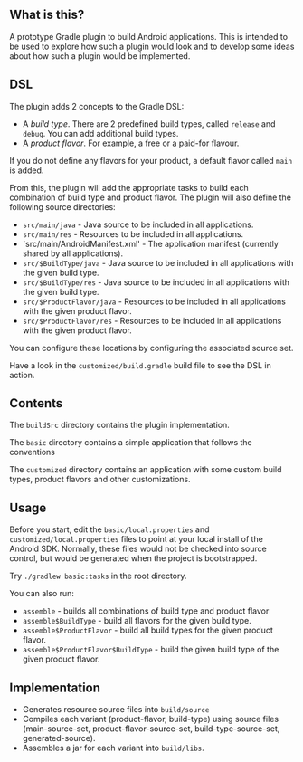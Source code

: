 ## What is this?

A prototype Gradle plugin to build Android applications. This is intended to be used to explore how such a plugin
would look and to develop some ideas about how such a plugin would be implemented.

## DSL

The plugin adds 2 concepts to the Gradle DSL:

* A _build type_. There are 2 predefined build types, called `release` and `debug`. You can add additional build types.
* A _product flavor_. For example, a free or a paid-for flavour.

If you do not define any flavors for your product, a default flavor called `main` is added.

From this, the plugin will add the appropriate tasks to build each combination of build type and product flavor. The
plugin will also define the following source directories:

* `src/main/java` - Java source to be included in all applications.
* `src/main/res` - Resources to be included in all applications.
* `src/main/AndroidManifest.xml' - The application manifest (currently shared by all applications).
* `src/$BuildType/java` - Java source to be included in all applications with the given build type.
* `src/$BuildType/res` - Java source to be included in all applications with the given build type.
* `src/$ProductFlavor/java` - Resources to be included in all applications with the given product flavor.
* `src/$ProductFlavor/res` - Resources to be included in all applications with the given product flavor.

You can configure these locations by configuring the associated source set.

Have a look in the `customized/build.gradle` build file to see the DSL in action.

## Contents

The `buildSrc` directory contains the plugin implementation.

The `basic` directory contains a simple application that follows the conventions

The `customized` directory contains an application with some custom build types, product flavors and other
customizations.

## Usage

Before you start, edit the `basic/local.properties` and `customized/local.properties` files to point at your local install
of the Android SDK. Normally, these files would not be checked into source control, but would be generated when the
project is bootstrapped.

Try `./gradlew basic:tasks` in the root directory.

You can also run:

* `assemble` - builds all combinations of build type and product flavor
* `assemble$BuildType` - build all flavors for the given build type.
* `assemble$ProductFlavor` - build all build types for the given product flavor.
* `assemble$ProductFlavor$BuildType` - build the given build type of the given product flavor.

## Implementation

* Generates resource source files into `build/source`
* Compiles each variant (product-flavor, build-type) using source files (main-source-set, product-flavor-source-set, build-type-source-set, generated-source).
* Assembles a jar for each variant into `build/libs`.
